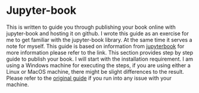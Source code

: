 # Jupyter-book

This is written to guide you through publishing your book online with jupyter-book and hosting it on github. I wrote this guide as an exercise for me to get familiar with the jupyter-book library. At the same time it serves a note for myself. This guide is based on information from [jupyterbook](https://jupyterbook.org/intro.html) for more information please refer to the link. This section provides step by step guide to publish your book. I will start with the installation requirement. I am using a Windows machine for executing the steps, if you are using either a Linux or MacOS machine, there might be slight differences to the result. Please refer to the [original guide](https://jupyterbook.org/intro.html) if you run into any issue with your machine.
